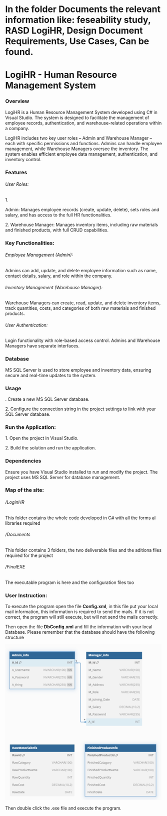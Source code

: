 <h1> In the folder Documents the relevant information like: feseability study, RASD LogiHR, Design Document Requirements, Use Cases, Can be found.

<h1>LogiHR - Human Resource Management System</h1> <h3>Overview</h3> <p>LogiHR is a Human Resource Management System developed using C# in Visual Studio. The system is designed to facilitate the management of employee records, authentication, and warehouse-related operations within a company. 
  
  
  LogiHR includes two key user roles – Admin and Warehouse Manager – each with specific permissions and functions. Admins can handle employee management, while Warehouse Managers oversee the inventory. The system enables efficient employee data management, authentication, and inventory control.</p> <h3>Features</h3> <h6>User Roles:</h6> <p>1. 
  
  Admin: Manages employee records (create, update, delete), sets roles and salary, and has access to the full HR functionalities.</p> <p>2. Warehouse Manager: Manages inventory items, including raw materials and finished products, with full CRUD capabilities.</p> <h3>Key Functionalities:</h3> <h6>Employee Management (Admin):</h6> <p>Admins can add, update, and delete employee information such as name, contact details, salary, and role within the company.</p> <h6>Inventory Management (Warehouse Manager):</h6> <p>Warehouse Managers can create, read, update, and delete inventory items, track quantities, costs, and categories of both raw materials and finished products.</p> <h6>User Authentication:</h6> <p>Login functionality with role-based access control. Admins and Warehouse Managers have separate interfaces.</p> <h3>Database</h3> <p>MS SQL Server is used to store employee and inventory data, ensuring secure and real-time updates to the system.</p> <h3>Usage</h3>. Create a new MS SQL Server database.</p> <p>2. Configure the connection string in the project settings to link with your SQL Server database.</p> <h3>Run the Application:</h3> <p>1. Open the project in Visual Studio.</p> <p>2. Build the solution and run the application.</p> <h3>Dependencies</h3> <p>Ensure you have Visual Studio installed to run and modify the project. The project uses MS SQL Server for database management.</p>
<h3>Map of the site:</h3> 

<h6>/LoginHR</h6> <p>This folder contains the whole code developed in C# with all the forms al libraries required</p>
<h6>/Documents</h6> <p>This folder contains 3 folders, the two deliverable files and the aditiona files required for the project </p>
<h6>/FinalEXE</h6> <p>The executable program is here and the configuration files too </p>

<h3>User Instruction:</h3> 
<p>To execute the program open the file <strong>Config.xml</strong>, in this file put your local mail information, this information is required to send the mails. If it is not correct, the program will still execute, but will not send the mails correctly.</p>
<p>Then open the file <strong>DbConfig.xml</strong> and fill the information with your local Database. Please remember that the database should have the following structure</p>
<img src="./images/DB_Diagram.png" alt="Database Configuration" width="500">
<p>Then double click the .exe file and execute the program.</p>
